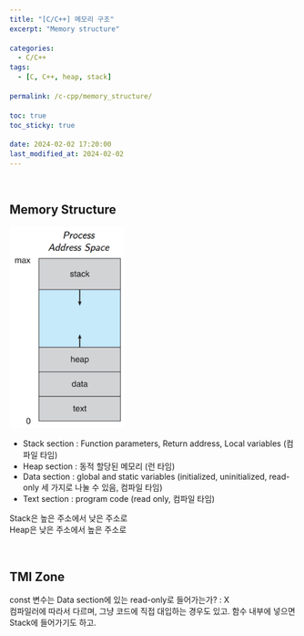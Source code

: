 ```yaml
---
title: "[C/C++] 메모리 구조"
excerpt: "Memory structure"

categories:
  - C/C++
tags:
  - [C, C++, heap, stack]

permalink: /c-cpp/memory_structure/

toc: true
toc_sticky: true

date: 2024-02-02 17:20:00
last_modified_at: 2024-02-02
---
```

<br>

## Memory Structure

<div>
    <img src="/assets/images/posts_img/memory_structure.png" alt="memory_structure" width="40%" min-width="700px" itemprop="image">
</div>

- Stack section : Function parameters, Return address, Local variables (컴파일 타임)
- Heap section : 동적 할당된 메모리 (런 타임)
- Data section : global and static variables (initialized, uninitialized, read-only 세 가지로 나눌 수 있음, 컴파일 타임)
- Text section : program code (read only, 컴파일 타임)

Stack은 높은 주소에서 낮은 주소로<br>
Heap은 낮은 주소에서 높은 주소로

<br>

## TMI Zone
const 변수는 Data section에 있는 read-only로 들어가는가? : X<br>
컴파일러에 따라서 다르며, 그냥 코드에 직접 대입하는 경우도 있고. 함수 내부에 넣으면 Stack에 들어가기도 하고.
